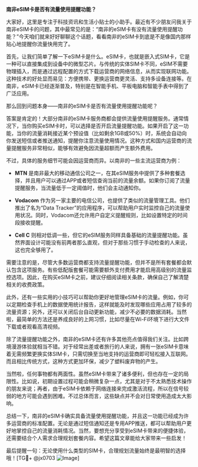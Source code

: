 **南非eSIM卡是否有流量使用提醒功能？**

大家好，这里是专注于科技资讯和生活小贴士的小助手。最近有不少朋友问我关于南非eSIM卡的问题，其中最常见的是：“南非的eSIM卡有没有流量使用提醒功能？”今天咱们就来好好聊聊这个话题，看看南非的eSIM卡到底是不是像国内那样贴心地提醒你流量快用完了。

首先，让我们简单了解一下eSIM卡是什么。eSIM卡，也就是嵌入式SIM卡，它是一种可以直接集成到设备中的微型芯片。与传统的实体SIM卡不同，eSIM不需要物理插入，而是通过远程配置的方式下载运营商的网络信息，从而实现联网功能。这种技术的好处显而易见：方便携带、更换运营商更灵活、支持多设备连接等。在南非，eSIM卡已经逐渐普及，特别是在智能手机、平板电脑和智能手表中得到了广泛应用。

那么回到问题本身——南非的eSIM卡是否有流量使用提醒功能呢？

答案是肯定的！大部分南非的eSIM卡服务商都会提供流量使用提醒服务。通常情况下，当你购买eSIM卡时，可以选择是否开启流量提醒功能。如果开启了这一功能，当你的流量消耗接近某个预设值（比如剩余1GB或50%）时，系统会自动向你发送短信或者推送通知，提醒你注意流量使用情况。这种方式和国内运营商的流量提醒服务非常相似，能够有效避免因流量超额而产生额外费用。

不过，具体的服务细节可能会因运营商而异。以南非的一些主流运营商为例：

- **MTN** 是南非最大的移动通信公司之一，在其eSIM服务中提供了多种套餐选择，并且用户可以通过APP或者短信查询当前的流量余额。如果你订阅了流量提醒服务，当流量低于一定阈值时，他们会主动通知你。
  
- **Vodacom** 作为另一家主要的电信公司，也提供了类似的流量管理工具。他们推出了名为“Data Tracker”的应用程序，可以帮助用户实时监控自己的流量使用状况。同时，Vodacom还允许用户自定义提醒规则，比如设置特定的时间段接收提醒。

- **Cell C** 则相对低调一些，但它的eSIM服务同样具备基础的流量提醒功能。虽然界面设计可能没有前两者那么直观，但对于那些习惯于手动检查的人来说，这也完全够用了。

需要注意的是，尽管大多数运营商都支持流量提醒功能，但并不是所有套餐都会默认包含这项服务。有些低配版套餐可能需要额外支付费用才能启用高级别的流量监控选项。因此，在购买eSIM卡之前，建议仔细阅读相关条款，确保自己了解清楚相关的收费政策。

此外，还有一些实用的小技巧可以帮助你更好地管理eSIM卡的流量。例如，你可以定期检查手机上的数据使用统计报告，这样就能及时发现哪些应用占用了较多的流量资源；另外，还可以关闭后台自动更新功能，减少不必要的数据消耗。当然啦，最简单的方法还是养成良好的上网习惯，比如尽量在Wi-Fi环境下进行大文件下载或者观看高清视频。

除了流量提醒功能之外，南非的eSIM卡还有许多其他亮点值得我们关注。比如跨境漫游体验就相当不错。对于经常出差或者旅行的人来说，拥有一张eSIM卡意味着无需频繁更换实体SIM卡，只需切换至当地支持的运营商即可轻松接入互联网。而且相比传统方式，这种方式更加环保，减少了塑料废弃物的产生。

当然啦，任何事物都有两面性。虽然eSIM卡带来了诸多便利，但也存在一定的局限性。比如说，初期设置过程可能会稍微复杂一点，尤其是对于不太熟悉技术操作的朋友来说；再者，由于eSIM卡依赖于网络连接来完成激活流程，所以在信号较弱的地方可能会遇到困难。不过总体而言，这些缺点并不会对日常使用造成太大影响。

总结一下，南非的eSIM卡确实具备流量使用提醒功能，并且这一功能已经成为许多运营商的标准配置。无论是通过短信通知还是专用APP推送，都可以帮助用户更好地掌控自己的流量消耗情况。当然，要想充分享受到eSIM卡带来的便捷体验，还需要结合个人需求合理规划套餐内容。希望这篇文章能给大家带来一些启发！

最后提醒一句：无论使用什么类型的SIM卡，合理规划流量始终是最明智的选择哦！[TG💪+ @jx0703 ![Image](https://github.com/user-attachments/assets/dbca1d08-cadb-493c-b0ec-ad6f7a83f270)]
